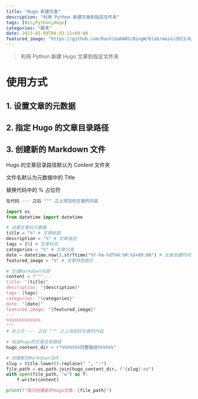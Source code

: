 ```yaml
---
title: "Hugo 新建文章"
description: "利用 Python 新建文章到指定文件夹"
tags: [Win,Python,Hugo]
categories: "脚本"
date: 2023-05-09T04:53:11+09:00
featured_image: "https://github.com/RashidaKAKU/BingW/blob/main/2023/6/wallpaper_20230607.jpg"
---
```


> 利用 Python 新建 Hugo 文章到指定文件夹

# 使用方式

## 1. 设置文章的元数据

## 2. 指定 Hugo 的文章目录路径

## 3. 创建新的 Markdown 文件

Hugo 的文章目录路径默认为 Content 文件夹

文件名默认为元数据中的 Title

替换代码中的 % 占位符

```python
在代码 --- 之后 """ 之上添加你文章的内容
```

```python
import os
from datetime import datetime

# 设置文章的元数据
title = "%" # 文章标题
description = "%" # 文章描述
tags = [%] # 文章标签
categories = "%" # 文章分类
date = datetime.now().strftime("%Y-%m-%dT%H:%M:%S+09:00") # 文章创建时间
featured_image = "%" # 文章特色图片

# 生成Markdown内容
content = f"""---
title: "{title}"
description: "{description}"
tags: {tags}
categories: "{categories}"
date: "{date}"
featured_image: "{featured_image}"
---
%%%%%%%%%%%%%
"""
# 在上方 --- 之后 """ 之上添加你文章的内容

# 指定Hugo的文章目录路径
hugo_content_dir = r"%%%%%%%完整路径%%%%%%"

# 创建新的Markdown文件
slug = title.lower().replace(" ", "-")
file_path = os.path.join(hugo_content_dir, f"{slug}.md")
with open(file_path, "w") as f:
    f.write(content)

print(f"成功创建新的Hugo文章：{file_path}")

```
